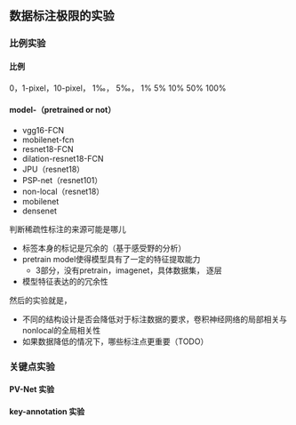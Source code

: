 ## 数据标注极限的实验

### 比例实验

#### 比例 

0，1-pixel，10-pixel， 1‰， 5‰， 1%  	5%  	10%  	50%  100%

#### model-（pretrained or not）

- vgg16-FCN
- mobilenet-fcn
- resnet18-FCN
- dilation-resnet18-FCN
- JPU（resnet18）
- PSP-net（resnet101）
- non-local（resnet18）
- mobilenet
- densenet


判断稀疏性标注的来源可能是哪儿
- 标签本身的标记是冗余的（基于感受野的分析）
- pretrain model使得模型具有了一定的特征提取能力
    - 3部分，没有pretrain，imagenet，具体数据集， 逐层
- 模型特征表达的的冗余性

然后的实验就是，
- 不同的结构设计是否会降低对于标注数据的要求，卷积神经网络的局部相关与nonlocal的全局相关性
- 如果数据降低的情况下，哪些标注点更重要（TODO）

### 关键点实验

#### PV-Net 实验

#### key-annotation 实验





